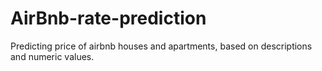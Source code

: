 # AirBnb-rate-prediction
Predicting price of airbnb houses and apartments, based on descriptions and numeric values.
